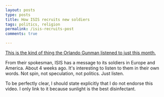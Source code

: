 ```yaml
---
layout: posts
type: posts
title: How ISIS recruits new soldiers
tags: politics, religion
permalink: /isis-recruits-post
comments: true

---
```


[This is the kind of thing the Orlando Gunman listened to just this month.](https://www.youtube.com/watch?v=BOtIX_4D-sg)

From their spokesman, ISIS has a message to its soldiers in Europe and America. About 4 weeks ago. It's interesting to listen to them in their own words. Not spin, not speculation, not politics. Just listen.

To be perfectly clear, I should state explicitly that I do not endorse this video. I only link to it because sunlight is the best disinfectant.


